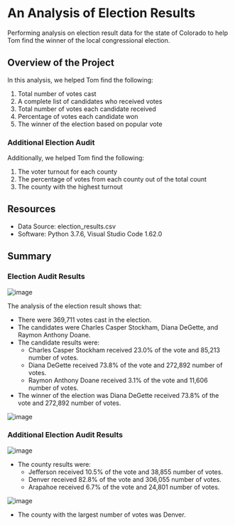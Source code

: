 # An Analysis of Election Results
Performing analysis on election result data for the state of Colorado to help Tom find the winner of the local congressional election. 

## Overview of the Project
In this analysis, we helped Tom find the following: 

1. Total number of votes cast
2. A complete list of candidates who received votes
3. Total number of votes each candidate received
4. Percentage of votes each candidate won
5. The winner of the election based on popular vote

### Additional Election Audit
Additionally, we helped Tom find the following:

1. The voter turnout for each county
2. The percentage of votes from each county out of the total count
3. The county with the highest turnout

## Resources 
- Data Source: election_results.csv
- Software: Python 3.7.6, Visual Studio Code 1.62.0

## Summary

### Election Audit Results
![image](https://user-images.githubusercontent.com/92613639/141409826-d288074f-8fb3-42b8-a615-b6bbd270d60b.png)

The analysis of the election result shows that:
- There were 369,711 votes cast in the election. 
- The candidates were Charles Casper Stockham, Diana DeGette, and Raymon Anthony Doane.
- The candidate results were:
    - Charles Casper Stockham received 23.0% of the vote and 85,213 number of votes.
    - Diana DeGette received 73.8% of the vote and 272,892 number of votes.
    - Raymon Anthony Doane received 3.1% of the vote and 11,606 number of votes.
- The winner of the election was Diana DeGette received 73.8% of the vote and 272,892 number of votes.

![image](https://user-images.githubusercontent.com/92613639/141411661-2c7173f2-d0e8-4016-9208-cea2735df092.png)

### Additional Election Audit Results
![image](https://user-images.githubusercontent.com/92613639/141419054-c197e30b-947e-4a45-930b-fcba6559f5cd.png)

- The county results were:
    - Jefferson received 10.5% of the vote and 38,855 number of votes.
    - Denver received 82.8% of the vote and 306,055 number of votes.
    - Arapahoe received 6.7% of the vote and 24,801 number of votes.

![image](https://user-images.githubusercontent.com/92613639/141419091-75f28cab-85ac-4d8e-af28-a87c61b98187.png)

- The county with the largest number of votes was Denver.
